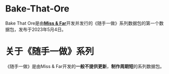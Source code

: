# Bake-That-Ore
Bake That Ore是由<a href="https://missandfar.moyujun.top"><b>Miss & Far</b></a>开发并发行的《随手一做》系列数据包的第一个数据包，发布于2023年5月4日。
# 关于《随手一做》系列
《随手一做》是由Miss & Far开发的<b>一般不提供更新</b>，<b>制作周期短</b>的系列数据包。
